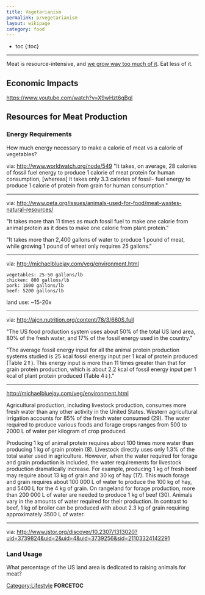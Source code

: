 ```yaml
---
title: Vegetarianism
permalink: p/vegetarianism
layout: wikipage
category: food
---
```


* toc
{:toc}

----

Meat is resource-intensive, and [we grow way too much of it](https://xkcd.com/1338/). Eat less of it.

Economic Impacts
----------------

<https://www.youtube.com/watch?v=X9wHzt6gBgI>

Resources for Meat Production
-----------------------------

### Energy Requirements

How much energy necessary to make a calorie of meat vs a calorie of vegetables?

via: <http://www.worldwatch.org/node/549> "It takes, on average, 28 calories of fossil fuel energy to produce 1 calorie of meat protein for human consumption, \[whereas\] it takes only 3.3 calories of fossil- fuel energy to produce 1 calorie of protein from grain for human consumption."

------------------------------------------------------------------------

via: <http://www.peta.org/issues/animals-used-for-food/meat-wastes-natural-resources/>

"It takes more than 11 times as much fossil fuel to make one calorie from animal protein as it does to make one calorie from plant protein."

"It takes more than 2,400 gallons of water to produce 1 pound of meat, while growing 1 pound of wheat only requires 25 gallons."

------------------------------------------------------------------------

via: <http://michaelbluejay.com/veg/environment.html>

    vegetables: 25-50 gallons/lb
    chicken: 800 gallons/lb
    pork: 1600 gallons/lb
    beef: 5200 gallons/lb

land use: ~15-20x

------------------------------------------------------------------------

via: <http://ajcn.nutrition.org/content/78/3/660S.full>

"The US food production system uses about 50% of the total US land area, 80% of the fresh water, and 17% of the fossil energy used in the country."

"The average fossil energy input for all the animal protein production systems studied is 25 kcal fossil energy input per 1 kcal of protein produced (Table 2⇑). This energy input is more than 11 times greater than that for grain protein production, which is about 2.2 kcal of fossil energy input per 1 kcal of plant protein produced (Table 4⇓)."

------------------------------------------------------------------------

<http://michaelbluejay.com/veg/environment.html>

Agricultural production, including livestock production, consumes more fresh water than any other activity in the United States. Western agricultural irrigation accounts for 85% of the fresh water consumed (29). The water required to produce various foods and forage crops ranges from 500 to 2000 L of water per kilogram of crop produced.

Producing 1 kg of animal protein requires about 100 times more water than producing 1 kg of grain protein (8). Livestock directly uses only 1.3% of the total water used in agriculture. However, when the water required for forage and grain production is included, the water requirements for livestock production dramatically increase. For example, producing 1 kg of fresh beef may require about 13 kg of grain and 30 kg of hay (17). This much forage and grain requires about 100 000 L of water to produce the 100 kg of hay, and 5400 L for the 4 kg of grain. On rangeland for forage production, more than 200 000 L of water are needed to produce 1 kg of beef (30). Animals vary in the amounts of water required for their production. In contrast to beef, 1 kg of broiler can be produced with about 2.3 kg of grain requiring approximately 3500 L of water.

------------------------------------------------------------------------

via: <http://www.jstor.org/discover/10.2307/1313020?uid=3739824&uid=2&uid=4&uid=3739256&sid=21103324142291>

### Land Usage

What percentage of the US land area is dedicated to raising animals for meat?

[Category:Lifestyle](/Category:Lifestyle "wikilink") __FORCETOC__
